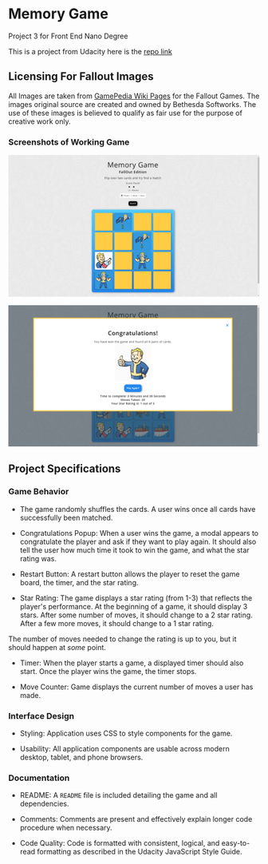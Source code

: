 # Memory Game

Project 3 for Front End Nano Degree

This is a project from Udacity here is the [repo link](https://github.com/udacity/fend-project-memory-game)

## Licensing For Fallout Images

All Images are taken from [GamePedia Wiki Pages](http://fallout.wikia.com/wiki/Category:Vault_Boy_images) for the Fallout Games.  The images original source are created and owned by Bethesda Softworks.  The use of these images is believed to qualify as fair use for the purpose of creative work only.

### Screenshots of Working Game

![Screenshot of working game in action](screenshot-memory-game.png "Screenshot of working game in action")

![Screenshot of modal popup](screenshot-memory-game-modal.png "Screenshot of working game in action")

## Project Specifications

### Game Behavior

* The game randomly shuffles the cards.  A user wins once all cards have successfully been matched.

* Congratulations Popup: When a user wins the game, a modal appears to congratulate the player and ask if they want to play again. It should also tell the user how much time it took to win the game, and what the star rating was.

* Restart Button: A restart button allows the player to reset the game board, the timer, and the star rating.

* Star Rating: The game displays a star rating (from 1-3) that reflects the player's performance. At the beginning of a game, it should display 3 stars. After some number of moves, it should change to a 2 star rating. After a few more moves, it should change to a 1 star rating.

The number of moves needed to change the rating is up to you, but it should happen at *some* point.

* Timer: When the player starts a game, a displayed timer should also start. Once the player wins the game, the timer stops.

* Move Counter: Game displays the current number of moves a user has made.

### Interface Design

* Styling: Application uses CSS to style components for the game.

* Usability: All application components are usable across modern desktop, tablet, and phone browsers.

### Documentation

* README: A `README` file is included detailing the game and all dependencies.

* Comments: Comments are present and effectively explain longer code procedure when necessary.

* Code Quality: Code is formatted with consistent, logical, and easy-to-read formatting as described in the Udacity JavaScript Style Guide.